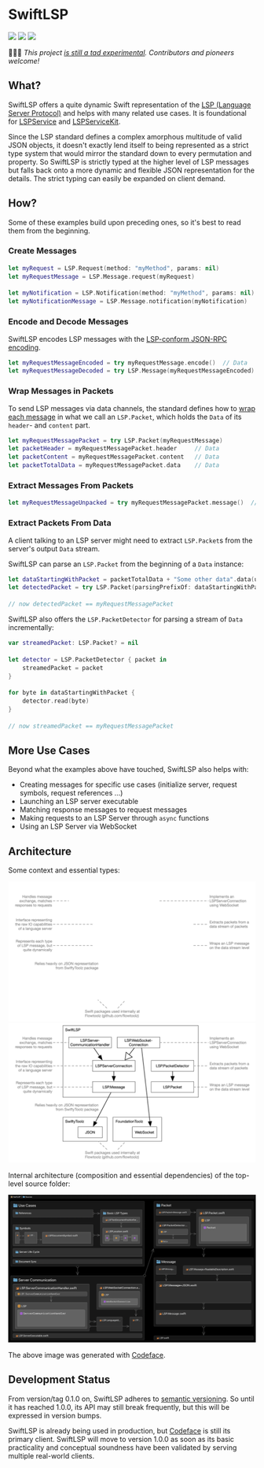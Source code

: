 # SwiftLSP

[![](https://img.shields.io/endpoint?url=https%3A%2F%2Fswiftpackageindex.com%2Fapi%2Fpackages%2Fcodeface-io%2FSwiftLSP%2Fbadge%3Ftype%3Dswift-versions&style=flat-square)](https://swiftpackageindex.com/codeface-io/SwiftLSP) [![](https://img.shields.io/endpoint?url=https%3A%2F%2Fswiftpackageindex.com%2Fapi%2Fpackages%2Fcodeface-io%2FSwiftLSP%2Fbadge%3Ftype%3Dplatforms&style=flat-square)](https://swiftpackageindex.com/codeface-io/SwiftLSP) [![](https://img.shields.io/badge/License-MIT-lightgrey.svg?style=flat-square)](LICENSE)

👩🏻‍🚀 *This project [is still a tad experimental](#development-status). Contributors and pioneers welcome!*

## What?

SwiftLSP offers a quite dynamic Swift representation of the [LSP (Language Server Protocol)](https://microsoft.github.io/language-server-protocol) and helps with many related use cases. It is foundational for [LSPService](https://github.com/codeface-io/LSPService) and [LSPServiceKit](https://github.com/codeface-io/LSPServiceKit).

Since the LSP standard defines a complex amorphous multitude of valid JSON objects, it doesn't exactly lend itself to being represented as a strict type system that would mirror the standard down to every permutation and property. So SwiftLSP is strictly typed at the higher level of LSP messages but falls back onto a more dynamic and flexible JSON representation for the details. The strict typing can easily be expanded on client demand.

## How?

Some of these examples build upon preceding ones, so it's best to read them from the beginning.

### Create Messages

```swift
let myRequest = LSP.Request(method: "myMethod", params: nil)
let myRequestMessage = LSP.Message.request(myRequest)

let myNotification = LSP.Notification(method: "myMethod", params: nil)
let myNotificationMessage = LSP.Message.notification(myNotification)
```

### Encode and Decode Messages

SwiftLSP encodes LSP messages with the [LSP-conform JSON-RPC encoding](https://microsoft.github.io/language-server-protocol/specifications/lsp/3.17/specification/#abstractMessage).

```swift
let myRequestMessageEncoded = try myRequestMessage.encode()  // Data
let myRequestMessageDecoded = try LSP.Message(myRequestMessageEncoded)
```

### Wrap Messages in Packets

To send LSP messages via data channels, the standard defines how to [wrap each message](https://microsoft.github.io/language-server-protocol/specifications/lsp/3.17/specification/#baseProtocol) in what we call an `LSP.Packet`, which holds the `Data`  of its `header`- and `content` part.

```swift
let myRequestMessagePacket = try LSP.Packet(myRequestMessage)
let packetHeader = myRequestMessagePacket.header     // Data
let packetContent = myRequestMessagePacket.content   // Data
let packetTotalData = myRequestMessagePacket.data    // Data
```

### Extract Messages From Packets

```swift
let myRequestMessageUnpacked = try myRequestMessagePacket.message()  // LSP.Message
```

### Extract Packets From Data

A client talking to an LSP server might need to extract `LSP.Packet`s from the server's output `Data` stream.

SwiftLSP can parse an `LSP.Packet` from the beginning of a `Data` instance:

```swift
let dataStartingWithPacket = packetTotalData + "Some other data".data(using: .utf8)!
let detectedPacket = try LSP.Packet(parsingPrefixOf: dataStartingWithPacket)

// now detectedPacket == myRequestMessagePacket
```

SwiftLSP also offers the `LSP.PacketDetector` for parsing a stream of `Data` incrementally:

```swift
var streamedPacket: LSP.Packet? = nil
        
let detector = LSP.PacketDetector { packet in
    streamedPacket = packet
}

for byte in dataStartingWithPacket {
    detector.read(byte)
}

// now streamedPacket == myRequestMessagePacket
```

## More Use Cases

Beyond what the examples above have touched, SwiftLSP also helps with:

* Creating messages for specific use cases (initialize server, request symbols, request references ...) 
* Launching an LSP server executable
* Matching response messages to request messages
* Making requests to an LSP Server through `async` functions
* Using an LSP Server via WebSocket

## Architecture

Some context and essential types:

![architecture](Documentation/architecture_dark.png#gh-dark-mode-only)
![architecture](Documentation/architecture_light.png#gh-light-mode-only)

Internal architecture (composition and essential dependencies) of the top-level source folder:

![](Documentation/SwiftLSP.png)

The above image was generated with [Codeface](https://codeface.io).

## Development Status

From version/tag 0.1.0 on, SwiftLSP adheres to [semantic versioning](https://semver.org). So until it has reached 1.0.0, its API may still break frequently, but this will be expressed in version bumps.

SwiftLSP is already being used in production, but [Codeface](https://codeface.io) is still its primary client. SwiftLSP will move to version 1.0.0 as soon as its basic practicality and conceptual soundness have been validated by serving multiple real-world clients.